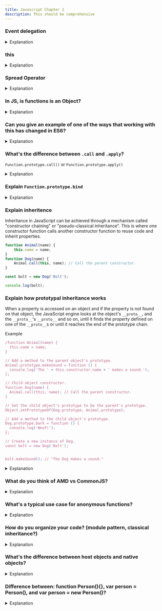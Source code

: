 ```yaml
---
title: Javascript Chapter 2
description: This should be comprehensive
---
```


### Event delegation


<details>
<summary>Explanation</summary>
<div style="background-color: rgba(100, 108, 255, 0.16); padding: 10px; margin-bottom: 10px; color: #fff; font-size: 14px; font-weight: 500;">

Event delegation is a technique involving adding event listeners to a parent element instead of adding them to the descendant elements. The listener will fire whenever the event is triggered on the descendant elements due to event bubbling up the DOM. The benefits of this technique are:

Memory footprint goes down because only one single handler is needed on the parent element, rather than having to attach event handlers on each descendant.
There is no need to unbind the handler from elements that are removed and to bind the event for new elements.

[Reference 1](https://davidwalsh.name/event-delegate)

[Reference 2](https://stackoverflow.com/questions/1687296/what-is-dom-event-delegation)

</div>
</details>


### this


<details>
<summary>Explanation</summary>
<div style="background-color: rgba(100, 108, 255, 0.16); padding: 10px; margin-bottom: 10px; color: #fff; font-size: 14px; font-weight: 500;">

The value of `this` depends on how the function is called its (call site).

[Reference](https://codeburst.io/the-simple-rules-to-this-in-javascript-35d97f31bde3)

The following rules are applied:

1) If the `new` keyword is used when calling the function, this inside the function is a brand new object.

2) If `apply, call, or bind` are used to call/create a function, this inside the function is the object that is passed in as the argument.

3) If a function is called as a method, such as obj.method() — `this` is the object that the function is a property of.

4) If a function is invoked as a free function invocation, meaning it was invoked without any of the conditions present above, this is the global object. In a browser, it is the `window` object. If in strict mode (`'use strict'`), this will be `undefined` instead of the global object.

5) If multiple of the above rules apply, the rule that is higher wins and will set the this value.

6) If the function is an ES2015 arrow function, it ignores all the rules above and receives the `this` value of its surrounding scope at the time it is created.

</div>
</details>

### Spread Operator


<details>
<summary>Explanation</summary>
<div style="background-color: rgba(100, 108, 255, 0.16); padding: 10px; margin-bottom: 10px; color: #fff; font-size: 14px; font-weight: 500;">

Both “rest operator” and “spread operator” refer to the same operator (…), used differently. When you see “rest”, it’s being used to gather up properties. When you see “spread”, it’s spreading them out.

Spreading Function Arguments example

```js
function calculateSum(... numbers) {
return numbers. reduce( (sum, num) => sum + num, 0);
}
const result = calculateSum(1, 2, 3, 4, 5);
```


[Reference Applied to Arrays](https://hackernoon.com/javascript-the-spread-operator-a867a71668ca)

[Reference Applied to Objects](https://codeburst.io/master-javascripts-object-spread-operator-3803430e99aa)

[Function arg spreading](https://medium.com/@rabailzaheer/unpacking-javascript-spread-operator-and-rest-parameters-advanced-techniques-f73f2fa41cf3)


</div>
</details>


### In JS, is functions is an Object?


<details>
<summary>Explanation</summary>
<div style="background-color: rgba(100, 108, 255, 0.16); padding: 10px; margin-bottom: 10px; color: #fff; font-size: 14px; font-weight: 500;">

Yes, in JavaScript, functions are indeed objects. This is one of the features of JavaScript's flexible and dynamic nature. Specifically, functions in JavaScript are first-class objects, which means they can be:

1. **Assigned to variables**:
   ```javascript
   let myFunction = function() {
       console.log("Hello, world!");
   };
   ```

2. **Passed as arguments to other functions**:
   ```javascript
   function callFunction(fn) {
       fn();
   }
   
   callFunction(myFunction);
   ```

3. **Returned from other functions**:
   ```javascript
   function createFunction() {
       return function() {
           console.log("Function created and called!");
       };
   }
   
   let newFunction = createFunction();
   newFunction();
   ```

4. **Have properties and methods**:
   ```javascript
   function example() {
       console.log("This is an example function.");
   }
   
   example.description = "This function is just an example.";
   
   console.log(example.description); // Outputs: This function is just an example.
   ```

Functions are objects in the sense that they have properties and methods. Every function has properties like `length` and `name`, and can have custom properties. Moreover, functions also have methods such as `call`, `apply`, and `bind`.

Here’s a quick demonstration:

```javascript
function greet(name) {
    return `Hello, ${name}!`;
}

console.log(typeof greet); // Outputs: function
console.log(greet instanceof Object); // Outputs: true

// Adding a property to the function
greet.description = "This function greets a person.";
console.log(greet.description); // Outputs: This function greets a person.

// Using a method available on function objects
const greetJohn = greet.bind(null, "John");
console.log(greetJohn()); // Outputs: Hello, John!
```

As you can see, the function `greet` can have properties (like `description`), and can use methods (`bind` in this case) just like any other object in JavaScript. This demonstrates the object nature of functions in JavaScript.

</div>
</details>


### Can you give an example of one of the ways that working with this has changed in ES6?


<details>
<summary>Explanation</summary>
<div style="background-color: rgba(100, 108, 255, 0.16); padding: 10px; margin-bottom: 10px; color: #fff; font-size: 14px; font-weight: 500;">

ES6 allows you to use arrow functions which uses the `enclosing lexical scope.` This is usually convenient, but does prevent the caller from controlling context via `.call or .apply`—the consequences being that a library such as jQuery will not properly bind this in your event handler functions. Thus, it's important to keep this in mind when refactoring large legacy applications.

tip: To determine `this`, go one line above the arrow function’s creation and see what the value of this is there. It will be the same in the arrow function.

</div>
</details>



### What's the difference between `.call` and `.apply`?

`Function.prototype.call()` or `Function.prototype.apply()`

<details>
<summary>Explanation</summary>
<div style="background-color: rgba(100, 108, 255, 0.16); padding: 10px; margin-bottom: 10px; color: #fff; font-size: 14px; font-weight: 500;">

Both `.call` and `.apply` are used to invoke functions and the first parameter will be used as the value of this within the function. However, `.call` takes in comma-separated arguments as the next arguments while `.apply` takes in an array of arguments as the next argument. An easy way to remember this is C for call and comma-separated and A for apply and an array of arguments.

```js

function add(a, b) {
  return a + b;
}

console.log(add.call(null, 1, 2)); // 3
console.log(add.apply(null, [1, 2])); // 3

```

</div>
</details>



### Explain `Function.prototype.bind`


<details>
<summary>Explanation</summary>
<div style="background-color: rgba(100, 108, 255, 0.16); padding: 10px; margin-bottom: 10px; color: #fff; font-size: 14px; font-weight: 500;">

Taken word-for-word from MDN:

The `bind()` method creates a new function that, when called, has its this keyword set to the provided value, with a given sequence of arguments preceding any provided when the new function is called.
In my experience, it is most useful for binding the value of this in methods of classes that you want to pass into other functions. This is frequently done in React components.

Example:

```js
function fn() {
    console.log(this);
}
var obj = {
    value: 5
};
var boundFn = fn.bind(obj);
boundFn();     // -> { value: 5 }
```

</div>
</details>



### Explain inheritence

Inheritance in JavaScript can be achieved through a mechanism called "constructor chaining" or "pseudo-classical inheritance". This is where one constructor function calls another constructor function to reuse code and inherit properties.

```js
function Animal(name) {
    this.name = name;
}
function Dog(name) {
    Animal.call(this, name); // Call the parent constructor.
}

const bolt = new Dog('Bolt');

console.log(bolt); 
```



### Explain how prototypal inheritance works

When a property is accessed on an object and if the property is not found on that object, the JavaScript engine looks at the object's `__proto__`, and the `__proto__`'s `__proto__` and so on, until it finds the property defined on one of the `__proto__`s or until it reaches the end of the prototype chain.

Example

```js
/function Animal(name) {
  this.name = name;
}

// Add a method to the parent object's prototype.
Animal.prototype.makeSound = function () {
  console.log('The ' + this.constructor.name + ' makes a sound.');
};

// Child object constructor.
function Dog(name) {
  Animal.call(this, name); // Call the parent constructor.
}

// Set the child object's prototype to be the parent's prototype.
Object.setPrototypeOf(Dog.prototype, Animal.prototype);

// Add a method to the child object's prototype.
Dog.prototype.bark = function () {
  console.log('Woof!');
};

// Create a new instance of Dog.
const bolt = new Dog('Bolt');


bolt.makeSound(); // "The Dog makes a sound."
```

<details>
<summary>Explanation</summary>
<div style="background-color: rgba(100, 108, 255, 0.16); padding: 10px; margin-bottom: 10px; color: #fff; font-size: 14px; font-weight: 500;">

[Reference](https://www.frontendinterviewhandbook.com/javascript-questions/#can-you-give-an-example-of-one-of-the-ways-that-working-with-this-has-changed-in-es6)



### Step 1: Create a Parent Object Constructor

```javascript
function Animal(name) {
  this.name = name;
}
```
- When you create a new instance of `Animal` using `new Animal('Name')`, the `this` inside the `Animal` constructor refers to the new object being created.
- The line `this.name = name;` sets the `name` property of the new object to the value passed as an argument.

### Step 2: Add a Method to the Parent Object's Prototype

```javascript
Animal.prototype.makeSound = function () {
  console.log('The ' + this.constructor.name + ' makes a sound.');
};
```
- The `makeSound` method is added to `Animal.prototype`.
- When you call `makeSound` on an instance of `Animal` (or any object that inherits from `Animal`), `this` inside the method refers to the object on which the method was called.
- `this.constructor.name` gets the name of the constructor function that created the object, which will be `Animal` or any subclass like `Dog`.

### Step 3: Create a Child Object Constructor

```javascript
function Dog(name) {
  Animal.call(this, name); // Call the parent constructor.
}
```
- When you create a new instance of `Dog` using `new Dog('Bolt')`, the `this` inside the `Dog` constructor refers to the new object being created.
- `Animal.call(this, name);` calls the `Animal` constructor function with `this` set to the new `Dog` object.
- This means `this.name = name;` inside the `Animal` constructor sets the `name` property of the new `Dog` object to 'Bolt'.

### Step 4: Set the Child Object's Prototype

```javascript
Object.setPrototypeOf(Dog.prototype, Animal.prototype);
```
- `Object.setPrototypeOf(Dog.prototype, Animal.prototype);` sets up the prototype chain so that `Dog.prototype` inherits from `Animal.prototype`.
- This means any instance of `Dog` will have access to methods defined on `Animal.prototype`, like `makeSound`.

### Step 5: Add a Method to the Child Object's Prototype

```javascript
Dog.prototype.bark = function () {
  console.log('Woof!');
};
```
- The `bark` method is added to `Dog.prototype`.
- When you call `bark` on an instance of `Dog`, `this` inside the method refers to the `Dog` object on which the method was called.

### Step 6: Create an Instance of the Child Object

```javascript
const bolt = new Dog('Bolt');
```
- `new Dog('Bolt')` creates a new instance of `Dog`.
- Inside the `Dog` constructor, `Animal.call(this, name)` sets `this.name` to 'Bolt' for the new `Dog` object.

### Step 7: Call Methods on the Child Object

```javascript
console.log(bolt.name); // "Bolt"
bolt.makeSound(); // "The Dog makes a sound."
bolt.bark(); // "Woof!"
```
- `bolt.name` accesses the `name` property of the `bolt` object, which is 'Bolt'.
- `bolt.makeSound()` calls the `makeSound` method from `Animal.prototype`. Here, `this` refers to `bolt`, and `this.constructor.name` is 'Dog', so it logs "The Dog makes a sound."
- `bolt.bark()` calls the `bark` method from `Dog.prototype`. Here, `this` refers to `bolt`, and it logs "Woof!".

### Summary of `this` in Each Step

1. **Inside `Animal` constructor:** `this` refers to the new `Animal` (or `Dog`) instance being created.
2. **Inside `makeSound` method:** `this` refers to the instance (e.g., `bolt`) on which the method is called.
3. **Inside `Dog` constructor:** `this` refers to the new `Dog` instance being created.
4. **Setting prototypes:** `this` is not directly used.
5. **Inside `bark` method:** `this` refers to the instance (e.g., `bolt`) on which the method is called.



</div>
</details>




### What do you think of AMD vs CommonJS?

<details>
<summary>Explanation</summary>
<div style="background-color: rgba(100, 108, 255, 0.16); padding: 10px; margin-bottom: 10px; color: #fff; font-size: 14px; font-weight: 500;">

Both are ways to implement a module system, which was not natively present in JavaScript until ES2015 came along. CommonJS is synchronous while AMD (Asynchronous Module Definition) is obviously asynchronous. CommonJS is designed with server-side development in mind while AMD, with its support for asynchronous loading of modules, is more intended for browsers.

I find AMD syntax to be quite verbose and CommonJS is closer to the style you would write import statements in other languages. Most of the time, I find AMD unnecessary, because if you served all your JavaScript into one concatenated bundle file, you wouldn't benefit from the async loading properties. Also, CommonJS syntax is closer to Node style of writing modules and there is less context-switching overhead when switching between client side and server side JavaScript development.

I'm glad that with ES2015 modules, that has support for both synchronous and asynchronous loading, we can finally just stick to one approach. Although it hasn't been fully rolled out in browsers and in Node, we can always use transpilers to convert our code.

</div>
</details>

### What's a typical use case for anonymous functions?

<details>
<summary>Explanation</summary>
<div style="background-color: rgba(100, 108, 255, 0.16); padding: 10px; margin-bottom: 10px; color: #fff; font-size: 14px; font-weight: 500;">

They can be used in IIFEs to encapsulate some code within a local scope so that variables declared in it do not leak to the global scope.

```js
(function () {
  // Some code here.
})();
```

As a callback that is used once and does not need to be used anywhere else. The code will seem more self-contained and readable when handlers are defined right inside the code calling them, rather than having to search elsewhere to find the function body.

```js
setTimeout(function () {
  console.log('Hello world!');
}, 1000);
```


</div>
</details>


### How do you organize your code? (module pattern, classical inheritance?)

<details>
<summary>Explanation</summary>
<div style="background-color: rgba(100, 108, 255, 0.16); padding: 10px; margin-bottom: 10px; color: #fff; font-size: 14px; font-weight: 500;">

These days, I use React/Redux which utilize a single-directional data flow based on Flux architecture. I would represent my app's models using plain objects and write utility pure functions to manipulate these objects. State is manipulated using actions and reducers like in any other Redux application.

I avoid using classical inheritance where possible.


</div>
</details>


### What's the difference between host objects and native objects?


<details>
<summary>Explanation</summary>
<div style="background-color: rgba(100, 108, 255, 0.16); padding: 10px; margin-bottom: 10px; color: #fff; font-size: 14px; font-weight: 500;">

Native objects are objects that are part of the JavaScript language defined by the ECMAScript specification, such as String, Math, RegExp, Object, Function, etc.

Host objects are provided by the runtime environment (browser or Node), such as window, XMLHTTPRequest, etc.


</div>
</details>

### Difference between: function Person(){}, var person = Person(), and var person = new Person()?

<details>
<summary>Explanation</summary>
<div style="background-color: rgba(100, 108, 255, 0.16); padding: 10px; margin-bottom: 10px; color: #fff; font-size: 14px; font-weight: 500;">

This question is pretty vague. My best guess at its intention is that it is asking about constructors in JavaScript. Technically speaking, `function Person(){}` is just a normal function declaration. The convention is to use PascalCase for functions that are intended to be used as constructors.

`var person = Person()` invokes the Person as a function, and not as a constructor. Invoking as such is a common mistake if the function is intended to be used as a constructor. Typically, the constructor does not return anything, hence invoking the constructor like a normal function will return undefined and that gets assigned to the variable intended as the instance.

`var person = new Person()` creates an instance of the Person object using the new operator, which inherits from Person.prototype. An alternative would be to use Object.create, such as: Object.create(Person.prototype).

```js
function Person(name) {
  this.name = name;
}

var person = Person('John');
console.log(person); // undefined
console.log(person.name); // Uncaught TypeError: Cannot read property 'name' of undefined

var person = new Person('John');
console.log(person); // Person { name: "John" }
console.log(person.name); // "john"
```



</div>
</details>